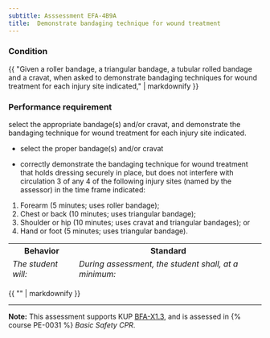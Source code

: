 ```yaml
---
subtitle: Asssessment EFA-4B9A
title:  Demonstrate bandaging technique for wound treatment
---
```




### Condition

{{ "Given a roller bandage, a triangular bandage, a tubular rolled bandage and a cravat, when asked to demonstrate bandaging techniques for wound treatment for each injury site indicated," | markdownify }}

### Performance requirement 

<table width='100%' class='Guidelines'>
 <thead>
 <tr>
     <th class='thirty'>Behavior</th>
     <th class='seventy'>Standard</th>
 </tr>
 <tr>
     <td><em>The student will:</em></td>
     <td><em>During assessment, the student shall, at a minimum:</em></td>
 </tr>
 </thead>
 <tbody>


<!--rowstart-->

select the appropriate bandage(s) and/or cravat, and demonstrate the bandaging technique for wound treatment for each injury site indicated.

<!--cellbreak-->

* select the proper bandage(s) and/or cravat

* correctly demonstrate the bandaging technique for wound treatment that holds dressing securely in place, but does not interfere with circulation  3 of any 4 of the following injury sites (named by the assessor) in the time frame indicated:
 
1.  Forearm (5 minutes; uses roller bandage); 
2.  Chest or back (10 minutes; uses triangular bandage); 
3.  Shoulder or hip (10 minutes; uses cravat and triangular bandages); or 
4.  Hand or foot (5 minutes; uses triangular bandage).

<!--rowend-->


 </tbody>
 </table>

{{ "" | markdownify }}


*****

**Note:** This assessment supports KUP [BFA-X1.3]({{site.baseurl}}/tables/613.html#BFA-X1.3), and is assessed in  {% course  PE-0031 %}  *Basic Safety CPR*. 

